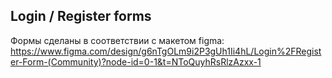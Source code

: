 ## Login / Register forms
Формы сделаны в соответствии с макетом figma: https://www.figma.com/design/g6nTgOLm9i2P3gUh1Ii4hL/Login%2FRegister-Form-(Community)?node-id=0-1&t=NToQuyhRsRlzAzxx-1
